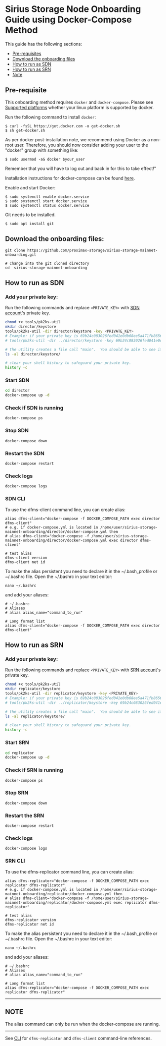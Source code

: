 # Sirius Storage Node Onboarding Guide using Docker-Compose Method

This guide has the following sections:
- [Pre-requisites](#pre-requisites)
- [Download the onboarding files](#download-the-onboarding-files)
- [How to run as SDN](#how-to-run-as-sdn)
- [How to run as SRN](#how-to-run-as-srn)
- [Note](#note)
## Pre-requisite

This onboarding method requires `docker` and `docker-compose`.  Please see [Supported platforms](https://docs.docker.com/engine/install/#server) whether your linux platform is supported by docker.

Run the following command to install `docker`:

```
$ curl -fsSL https://get.docker.com -o get-docker.sh
$ sh get-docker.sh
```

As per docker post-installation note, we recommend using Docker as a non-root user.  Therefore, you should now consider adding your user to the "docker" group with something like:

```
$ sudo usermod -aG docker $your_user
```

Remember that you will have to log out and back in for this to take effect!"

Installation instructions for docker-compose can be found [here](https://docs.docker.com/compose/install/). 

Enable and start Docker:
```
$ sudo systemctl enable docker.service
$ sudo systemctl start docker.service
$ sudo systemctl status docker.service
```

Git needs to be installed.

```
$ sudo apt install git
```

## Download the onboarding files:

```
git clone https://github.com/proximax-storage/sirius-storage-mainnet-onboarding.git

# change into the git cloned directory
cd  sirius-storage-mainnet-onboarding
```

## How to run as SDN

### Add your private key:

Run the following commands and replace `<PRIVATE_KEY>` with [SDN account](../README.md#initial-preparation)'s private key.

```bash
chmod +x tools/pk2ks-util
mkdir director/keystore
tools/pk2ks-util -dir director/keystore -key <PRIVATE_KEY>
# Example: if your private key is 69b24c083026fed041e0db68ee5a471fb8656575b317db632c12b82be1fbea7c
# tools/pk2ks-util -dir ../director/keystore -key 69b24c083026fed041e0db68ee5a471fb8656575b317db632c12b82be1fbea7c

# the utility creates a file call "main".  You should be able to see it if you run a ls command
ls -al director/keystore/

# clear your shell history to safeguard your private key.  
history -c
```

### Start SDN

```bash
cd director
docker-compose up -d
```

### Check if SDN is running

`docker-compose ps`

### Stop SDN

`docker-compose down`

### Restart the SDN

`docker-compose restart`

### Check logs

`docker-compose logs`

### SDN CLI

To use the dfms-client command line, you can create alias:

```
alias dfms-client="docker-compose -f DOCKER_COMPOSE_PATH exec director dfms-client"
# e.g. if docker-compose.yml is located in /home/user/sirius-storage-mainnet-onboarding/director/docker-compose.yml then
# alias dfms-client="docker-compose -f /home/user/sirius-storage-mainnet-onboarding/director/docker-compose.yml exec director dfms-client"

# test alias
dfms-client version
dfms-client net id
```

To make the alias persistent you need to declare it in the ~/.bash_profile or ~/.bashrc file. Open the ~/.bashrc in your text editor:

```
nano ~/.bashrc
```

and add your aliases:

```
# ~/.bashrc
# Aliases
# alias alias_name="command_to_run"

# Long format list
alias dfms-client="docker-compose -f DOCKER_COMPOSE_PATH exec director dfms-client"
```

## How to run as SRN

### Add your private key:

Run the following commands and replace `<PRIVATE_KEY>` with [SRN account](../README.md#initial-preparation)'s private key.

```bash
chmod +x tools/pk2ks-util
mkdir replicator/keystore
tools/pk2ks-util -dir replicator/keystore -key <PRIVATE_KEY>
# Example: if your private key is 69b24c083026fed041e0db68ee5a471fb8656575b317db632c12b82be1fbea7c
# tools/pk2ks-util -dir ../replicator/keystore -key 69b24c083026fed041e0db68ee5a471fb8656575b317db632c12b82be1fbea7c

# the utility creates a file call "main".  You should be able to see it if you run a ls command
ls -al replicator/keystore/

# clear your shell history to safeguard your private key.  
history -c
```

### Start SRN

```bash
cd replicator
docker-compose up -d
```

### Check if SRN is running

`docker-compose ps`

### Stop SRN

`docker-compose down`

### Restart the SRN

`docker-compose restart`

### Check logs

`docker-compose logs`

### SRN CLI

To use the dfms-replicator command line, you can create alias:

```
alias dfms-replicator="docker-compose -f DOCKER_COMPOSE_PATH exec replicator dfms-replicator"
# e.g. if docker-compose.yml is located in /home/user/sirius-storage-mainnet-onboarding/replicator/docker-compose.yml then
# alias dfms-client="docker-compose -f /home/user/sirius-storage-mainnet-onboarding/replicator/docker-compose.yml exec replicator dfms-replicator"

# test alias
dfms-replicator version
dfms-replicator net id
```

To make the alias persistent you need to declare it in the ~/.bash_profile or ~/.bashrc file. Open the ~/.bashrc in your text editor:

```
nano ~/.bashrc
```

and add your aliases:

```
# ~/.bashrc
# Aliases
# alias alias_name="command_to_run"

# Long format list
alias dfms-replicator="docker-compose -f DOCKER_COMPOSE_PATH exec replicator dfms-replicator"
```

---
## **NOTE**

The alias command can only be run when the docker-compose are running.

---

See [CLI](https://storagedocs.xpxsirius.io/docs/cli/dfms/dfms/) for `dfms-replicator` and `dfms-client` command-line references.
